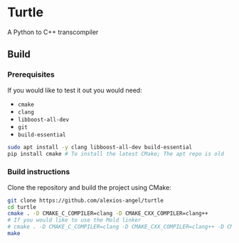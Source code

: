 # Turtle

A Python to C++ transcompiler

## Build
### Prerequisites
If you would like to test it out you would need:

 - `cmake`
 - `clang`
 - `libboost-all-dev`
 - `git`
 - `build-essential`

```Bash
sudo apt install -y clang libboost-all-dev build-essential
pip install cmake # To install the latest CMake; The apt repo is old
```


### Build instructions

Clone the repository and build the project using CMake:

```Bash
git clone https://github.com/alexios-angel/turtle
cd turtle
cmake . -D CMAKE_C_COMPILER=clang -D CMAKE_CXX_COMPILER=clang++
# If you would like to use the Mold linker
# cmake . -D CMAKE_C_COMPILER=clang -D CMAKE_CXX_COMPILER=clang++ -D CMAKE_LINKER_TYPE=MOLD
make
```
